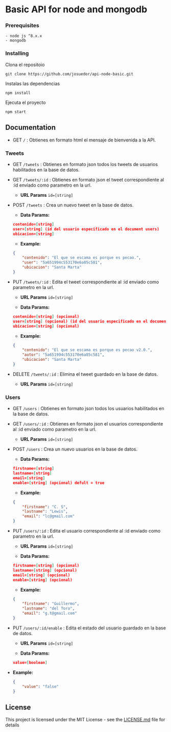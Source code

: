 # Basic API for node and mongodb

### Prerequisites

```
- node js ^8.x.x
- mongodb
```

### Installing

Clona el repositoio 

```
git clone https://github.com/josuedor/api-node-basic.git
```

Instalas las dependencias

```
npm install
```

Ejecuta el proyecto

```
npm start
```

## Documentation

* GET `/` : Obtienes en formato html el mensaje de bienvenida a la API.

### Tweets

* GET `/tweets` : Obtienes en formato json todos los tweets de usuarios habilitados en la base de datos.

* GET `/tweets/:id` : Obtienes en formato json el tweet correspondiente al :id enviado como parametro en la url.
	* **URL Params**
	`id=[string]`

* POST `/tweets` : Crea un nuevo tweet en la base de datos.
	* **Data Params:**
	```json
	contenido=[string]
	user=[string] (id del usuario especificado en el document users)
	ubicacion=[string]
	```

	* **Example:**
	```json
	{
		"contenido": "El que se escama es porque es pecao.",
		"user": "5a651994c553170e6a85c581",
		"ubicacion": "Santa Marta"
	}
	 ```

* PUT `/tweets/:id` : Edita el tweet correspondiente al :id enviado como parametro en la url.
	* **URL Params**
	`id=[string]`

	* **Data Params:**
	```json
	contenido=[string] (opcional)
	user=[string] (opcional) (id del usuario especificado en el document users)
	ubicacion=[string] (opcional)
	```

	* **Example:**
	```json
	{
		"contenido": "El que se escama es porque es pecao v2.0.",
		"autor": "5a651994c553170e6a85c581",
		"ubicacion": "Santa Marta"
	}
	 ```

* DELETE `/tweets/:id` : Elimina el tweet guardado en la base de datos.
	* **URL Params**
	`id=[string]`


### Users

* GET `/users` : Obtienes en formato json todos los usuarios habilitados en la base de datos.

* GET `/users/:id` : Obtienes en formato json el usuarios correspondiente al :id enviado como parametro en la url.
	* **URL Params**
	`id=[string]`

* POST `/users` : Crea un nuevo usuarios en la base de datos.
	* **Data Params:**
	```json
	firstname=[string]
	lastname=[string]
	email=[string]
	enable=[string] (opcional) defult = true
	```

	* **Example:**
	```json
	{
		"firstname": "C. S",
		"lastname": "Lewis",
		"email": "lc@gmail.com"
	}
	 ```

* PUT `/users/:id` : Edita el usuario correspondiente al :id enviado como parametro en la url.
	* **URL Params**
	`id=[string]`

	* **Data Params:**
	```json
	firstname=[string] (opcional)
	lastname=[string] (opcional)
	email=[string] (opcional)
	enable=[string] (opcional)
	```

	* **Example:**
	```json
	{
		"firstname": "Guillermo",
		"lastname": "del Toro",
		"email": "g.t@gmail.com"
	}
	 ```

* PUT `/users/:id/enable` : Edita el estado del usuario guardado en la base de datos.
	* **URL Params**
	`id=[string]`

	* **Data Params:**
	```json
	value=[boolean]
	```

* **Example:**
	```json
	{
		"value": "false"
	}
	 ```

## License

This project is licensed under the MIT License - see the [LICENSE.md](LICENSE.md) file for details
